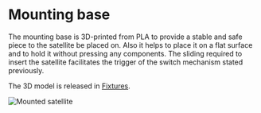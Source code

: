 # Mounting base

The mounting base is 3D-printed from PLA to provide a stable and safe piece to the satellite be placed on. Also it helps to place it on a flat surface and to hold it without pressing any components. The sliding required to insert the satellite facilitates the trigger of the switch mechanism stated previously.

The 3D model is released in [Fixtures](/2.Satellite/Hardware/Fixtures).

![Mounted satellite](https://github.com/AFS-pt/PROMETHEUS-1_dev/blob/main/2.Satellite/images/i07.mounted.png?raw=true)